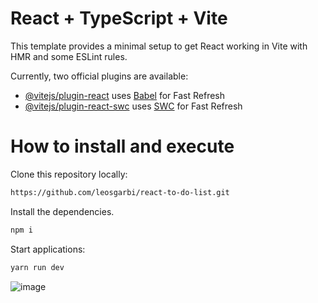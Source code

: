 # React + TypeScript + Vite

This template provides a minimal setup to get React working in Vite with HMR and some ESLint rules.

Currently, two official plugins are available:

- [@vitejs/plugin-react](https://github.com/vitejs/vite-plugin-react/blob/main/packages/plugin-react/README.md) uses [Babel](https://babeljs.io/) for Fast Refresh
- [@vitejs/plugin-react-swc](https://github.com/vitejs/vite-plugin-react-swc) uses [SWC](https://swc.rs/) for Fast Refresh

# How to install and execute

Clone this repository locally:

```sh
https://github.com/leosgarbi/react-to-do-list.git
```
Install the dependencies. 

```sh
npm i
```

Start applications:

```sh
yarn run dev
```

![image](https://github.com/leosgarbi/react-to-do-list/assets/124069013/cdd51cc2-9851-4858-bb36-76ebe6da12dc)
